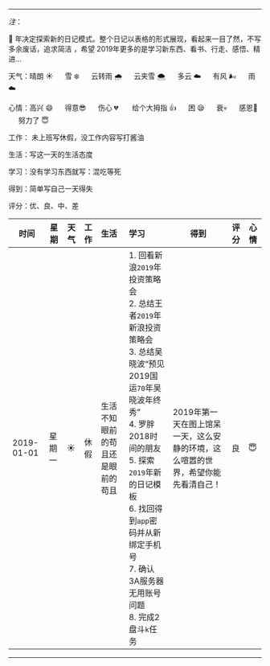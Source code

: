 ***
*注*：

:pig: 年决定探索新的日记模式。整个日记以表格的形式展现，看起来一目了然，不写多余废话，追求简洁 ，希望 2019年更多的是学习新东西、看书、行走、感悟、精进...

天气：晴朗 :sunny: &nbsp;&nbsp; &nbsp;&nbsp;雪 :snowflake: &nbsp;&nbsp; &nbsp;&nbsp;云转雨 :cloud_with_rain: 
&nbsp;&nbsp; &nbsp;&nbsp;云夹雪 :cloud_with_snow: &nbsp;&nbsp; &nbsp;&nbsp;多云 :cloud: 
&nbsp;&nbsp; &nbsp;&nbsp;有风 :wind_face: &nbsp;&nbsp; &nbsp;&nbsp;雨 :cloud:

心情：高兴 :smile: &nbsp;&nbsp; &nbsp;&nbsp;得意:sunglasses: &nbsp;&nbsp; &nbsp;&nbsp;伤心 :broken_heart: &nbsp;&nbsp; &nbsp;&nbsp;
给个大拇指 :+1: &nbsp;&nbsp; &nbsp;&nbsp;困	:sleepy:  &nbsp;&nbsp; &nbsp;&nbsp;衰:skull:  &nbsp;&nbsp; &nbsp;&nbsp;感恩:pray: 
&nbsp;&nbsp; &nbsp;&nbsp;努力了 :innocent:

工作： 未上班写休假，没工作内容写打酱油

生活：写这一天的生活态度

学习：没有学习东西就写：混吃等死

得到：简单写自己一天得失

评分：优、良、中、差



|时间|星期|天气|工作|生活|学习|得到|评分|心情|
|---|----|---|:---|:---|:---|---|---|---|
|2019-01-01|星期一|:sunny:|休假|生活不知眼前的苟且还是眼前的苟且|1. 回看新浪`2019`年投资策略会</br>2. 总结王者`2019`年新浪投资策略会</br>3. 总结吴晓波“预见2019国运`70`年吴晓波年终秀”</br>4. 罗胖2018时间的朋友</br>5. 探索`2019`年新的日记模板</br>6. 找回得到`app`密码并从新绑定手机号</br>7. 确认3A服务器无用账号问题</br>8. 完成2盘斗`k`任务|2019年第一天在图上馆呆一天，这么安静的环境，这么喧嚣的世界，希望你能先看清自己！|良|:innocent:|








***

